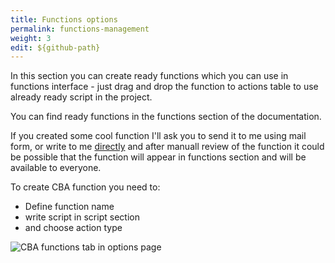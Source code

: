 ```yaml
---
title: Functions options
permalink: functions-management
weight: 3
edit: ${github-path}
---
```


In this section you can create ready functions which you can use in functions interface - just drag and drop the function to actions table to use already ready script in the project.

You can find ready functions in the functions section of the documentation.

If you created some cool function I'll ask you to send it to me using mail form, or write to me [directly](mailto:saroyanm@gmail.com?Subject=From%20CBA%20user) and after manuall review of the function it could be possible that the function will appear in functions section and will be available to everyone.

To create CBA function you need to:

- Define function name
- write script in script section
- and choose action type

![CBA functions tab in options page](/images/extension/options/functions.png)
